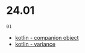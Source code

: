 # 24.01

`01`

- [kotlin - companion object]('../../../../language/kotlin/companion-object.md')
- [kotlin - variance]('../../../../language/kotlin/variance.md')
